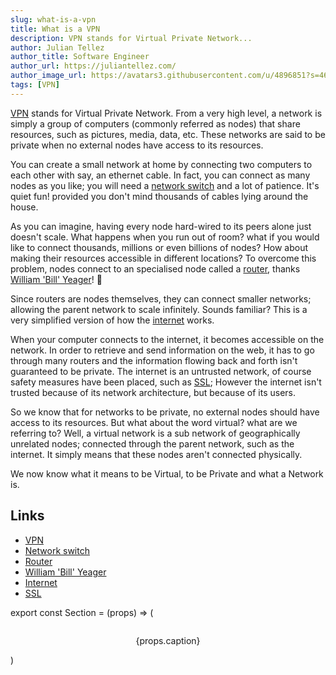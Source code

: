 ```yaml
---
slug: what-is-a-vpn
title: What is a VPN
description: VPN stands for Virtual Private Network...
author: Julian Tellez
author_title: Software Engineer
author_url: https://juliantellez.com/
author_image_url: https://avatars3.githubusercontent.com/u/4896851?s=460&u=dbdb682f65762bc117c0b6b330a6942798d80205&v=4
tags: [VPN]
---
```


[VPN](https://en.wikipedia.org/wiki/Virtual_private_network) stands for Virtual Private Network. From a very high level, a network is simply 
a group of computers (commonly referred as nodes) that share resources, such as
pictures, media, data, etc. These networks are said to be private when no external
nodes have access to its resources.

<!--truncate-->

You can create a small network at home by connecting two computers to each other
with say, an ethernet cable. In fact, you can connect as many nodes as you like;
you will need a [network switch](https://en.wikipedia.org/wiki/Network_switch)
and a lot of patience. It's quiet fun! provided you don't mind thousands of cables 
lying around the house.

<Section
    img={{
        src: "https://i.pinimg.com/564x/1f/ea/3f/1fea3fe85bfd92a096d812595112eddb.jpg",
        alt: "network"
    }}
    caption="From pinterest.co.uk"
/>

As you can imagine, having every node hard-wired to its peers alone just doesn't scale.
What happens when you run out of room? what if you would like to connect thousands,
millions or even billions of nodes? How about making their resources accessible in
different locations? To overcome this problem, nodes connect to an specialised node
called a [router](https://en.wikipedia.org/wiki/Router_(computing)),
thanks [William 'Bill' Yeager](https://en.wikipedia.org/wiki/William_Yeager)! 🚀

Since routers are nodes themselves, they can connect smaller networks; allowing
the parent network to scale infinitely. Sounds familiar? This is a very simplified
version of how the [internet](https://en.wikipedia.org/wiki/Internet) works.

<Section
    img={{
        src: "https://mdn.mozillademos.org/files/8449/internet-schema-5.png",
        alt: "routers"
    }}
    caption="From developer.mozilla.org"
/>

When your computer connects to the internet, it becomes accessible on the network.
In order to retrieve and send information on the web, it has to go through many routers
and the information flowing back and forth isn't guaranteed to be private.
The internet is an untrusted network, of course safety measures have been placed,
such as [SSL](https://en.wikipedia.org/wiki/Transport_Layer_Security); However the internet
isn't trusted because of its network architecture, but because of its users.

So we know that for networks to be private, no external nodes should have access
to its resources. But what about the word virtual? what are we referring to?
Well, a virtual network is a sub network of geographically unrelated nodes;
connected through the parent network, such as the internet. It simply means that
these nodes aren't connected physically.

We now know what it means to be Virtual, to be Private and what a Network is.

<Section
    img={{
        src: "https://media.giphy.com/media/pNpONEEg3pLIQ/giphy.gif",
        alt: "yes!"
    }}
    caption="From giphy.com"
/>


## Links

- [VPN](https://en.wikipedia.org/wiki/Virtual_private_network)
- [Network switch](https://en.wikipedia.org/wiki/Network_switch)
- [Router](https://en.wikipedia.org/wiki/Router_(computing))
- [William 'Bill' Yeager](https://en.wikipedia.org/wiki/William_Yeager)
- [Internet](https://en.wikipedia.org/wiki/Internet)
- [SSL](https://en.wikipedia.org/wiki/Transport_Layer_Security)


export const Section = (props) => (
<section align="center">
  <img
    width="300"
    {...props.img}
    />
  <p align="center" style={
      {
          fontSize: "10px",
          color: "gray"
      }
  }>
    {props.caption}
  </p>
</section>
)
